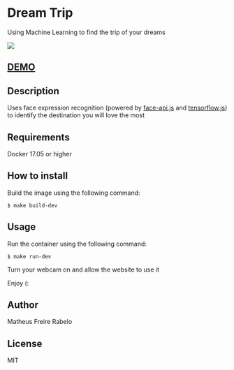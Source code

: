 # Dream Trip
Using Machine Learning to find the trip of your dreams

![](demo.gif)

## [DEMO](http://matheusrabelo.github.io/dream-trip/)

## Description
Uses face expression recognition (powered by [face-api.js](https://github.com/justadudewhohacks/face-api.js/) and [tensorflow.js](https://github.com/tensorflow/tfjs)) to identify the destination you will love the most

## Requirements
Docker 17.05 or higher

## How to install
Build the image using the following command:
```
$ make build-dev
```

## Usage
Run the container using the following command:
```
$ make run-dev
```

Turn your webcam on and allow the website to use it

Enjoy (:

## Author
Matheus Freire Rabelo

## License
MIT
